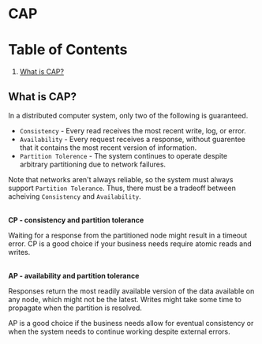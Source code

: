 # CAP

# Table of Contents

1. [What is CAP?](#What)


## What is CAP?<a name="What" />

In a distributed computer system, only two of the following is guaranteed. <br />

- `Consistency` - Every read receives the most recent write, log, or error.
- `Availability` - Every request receives a response, without guarentee that it contains the most recent version of information.
- `Partition Tolerence` - The system continues to operate despite arbitrary partitioning due to network failures.

Note that networks aren't always reliable, so the system must always support `Partition Tolerance`. Thus, there must be a tradeoff between acheiving `Consistency` and `Availability`. <br /><br />


<b>CP - consistency and partition tolerance </b><br />

Waiting for a response from the partitioned node might result in a timeout error. CP is a good choice if your business needs require atomic reads and writes. <br /><br />

<b>AP - availability and partition tolerance</b><br />

Responses return the most readily available version of the data available on any node, which might not be the latest. Writes might take some time to propagate when the partition is resolved.

AP is a good choice if the business needs allow for eventual consistency or when the system needs to continue working despite external errors.
